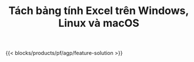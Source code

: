 ﻿---
title: Tách bảng tính Excel trên Windows, Linux và macOS 
url: /vi/splitter
description: Ứng dụng và API miễn phí để tách các tệp XLS, XLSX, XLSB, XLSM và ODS
---
{{< blocks/products/pf/agp/feature-solution >}} 
